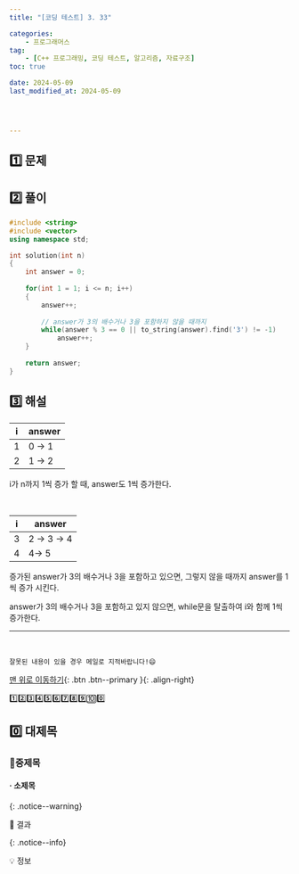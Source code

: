 ```yaml
---
title: "[코딩 테스트] 3. 33"

categories: 
    - 프로그래머스
tag: 
    - [C++ 프로그래밍, 코딩 테스트, 알고리즘, 자료구조]
toc: true

date: 2024-05-09
last_modified_at: 2024-05-09




---
```


## 1️⃣ 문제





## 2️⃣ 풀이

```c++
#include <string>
#include <vector>
using namespace std;

int solution(int n)
{
    int answer = 0;
    
    for(int 1 = 1; i <= n; i++)
    {
        answer++;
        
        // answer가 3의 배수거나 3을 포함하지 않을 때까지
        while(answer % 3 == 0 || to_string(answer).find('3') != -1)
            answer++;
	}
    
    return answer;
}
```



## 3️⃣ 해설

| i    | answer |
| ---- | ------ |
| 1    | 0 -> 1 |
| 2    | 1 -> 2 |

i가 n까지 1씩 증가 할 때, answer도 1씩 증가한다.

<br>

| i    | answer      |
| ---- | ----------- |
| 3    | 2 -> 3 -> 4 |
| 4    | 4-> 5       |

증가된 answer가 3의 배수거나 3을 포함하고 있으면, 그렇지 않을 때까지 answer를 1씩 증가 시킨다.

answer가 3의 배수거나 3을 포함하고 있지 않으면, while문을 탈출하여 i와 함께 1씩 증가한다.








***

<br>

    잘못된 내용이 있을 경우 메일로 지적바랍니다!😄

[맨 위로 이동하기](#){: .btn .btn--primary }{: .align-right}





1️⃣2️⃣3️⃣4️⃣5️⃣6️⃣7️⃣8️⃣9️⃣🔟0️⃣



## 0️⃣ 대제목



### 🔸중제목



#### ·  소제목



{: .notice--warning}

🚀 결과

{: .notice--info}

💡 정보